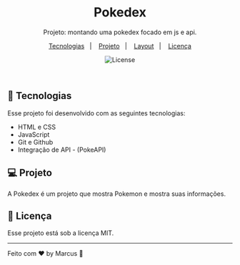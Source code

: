 <h1 align="center">Pokedex </h1>

<p align="center">
Projeto: montando uma pokedex focado em js e api.
</p>

<p align="center">
  <a href="#-tecnologias">Tecnologias</a>&nbsp;&nbsp;&nbsp;|&nbsp;&nbsp;&nbsp;
  <a href="#-projeto">Projeto</a>&nbsp;&nbsp;&nbsp;|&nbsp;&nbsp;&nbsp;
  <a href="#-layout">Layout</a>&nbsp;&nbsp;&nbsp;|&nbsp;&nbsp;&nbsp;
  <a href="#memo-licença">Licença</a>
</p>

<p align="center">
  <img alt="License" src="https://img.shields.io/static/v1?label=license&message=MIT&color=49AA26&labelColor=000000">
</p>

<br>

## 🚀 Tecnologias

Esse projeto foi desenvolvido com as seguintes tecnologias:

- HTML e CSS
- JavaScript
- Git e Github
- Integração de API - (PokeAPI) 

## 💻 Projeto

A Pokedex é um projeto que mostra Pokemon e mostra suas informações.

## :memo: Licença

Esse projeto está sob a licença MIT.

---

Feito com ♥ by Marcus :wave:
